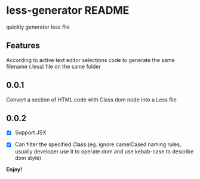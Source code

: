 # less-generator README

quickly generator less flie

## Features

According to active text editor selections code to generate the same filename (.less) file on the same folder

## 0.0.1

Convert a section of HTML code with Class dom node into a Less file

## 0.0.2

- [x] Support JSX
- [x] Can filter the specified Class.(eg. ignore camelCased naming rules, usually developer use it to operate dom and use kebab-case to describe dom style)


**Enjoy!**
